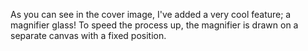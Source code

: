 As you can see in the cover image, I've added a very cool feature; a magnifier glass! To speed the process up, the magnifier is drawn on a separate canvas with a fixed position.
